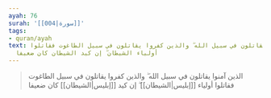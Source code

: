 ```yaml
---
ayah: 76
surah: '[[004|سورة]]'
tags:
- quran/ayah
text: الذين آمنوا يقاتلون في سبيل الله ۖ والذين كفروا يقاتلون في سبيل الطاغوت فقاتلوا
  أولياء الشيطان ۖ إن كيد الشيطان كان ضعيفا
---
```

> الذين آمنوا يقاتلون في سبيل الله ۖ والذين كفروا يقاتلون في سبيل الطاغوت فقاتلوا أولياء [[إبليس|الشيطان]] ۖ إن كيد [[إبليس|الشيطان]] كان ضعيفا
